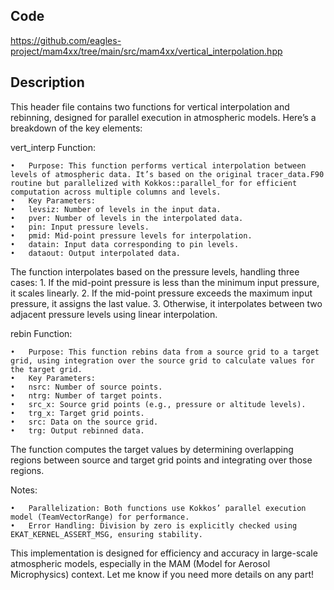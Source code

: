 
## Code 

https://github.com/eagles-project/mam4xx/tree/main/src/mam4xx/vertical_interpolation.hpp 

## Description 

This header file contains two functions for vertical interpolation and rebinning, designed for parallel execution in atmospheric models. Here’s a breakdown of the key elements:

vert_interp Function:

	•	Purpose: This function performs vertical interpolation between levels of atmospheric data. It’s based on the original tracer_data.F90 routine but parallelized with Kokkos::parallel_for for efficient computation across multiple columns and levels.
	•	Key Parameters:
	•	levsiz: Number of levels in the input data.
	•	pver: Number of levels in the interpolated data.
	•	pin: Input pressure levels.
	•	pmid: Mid-point pressure levels for interpolation.
	•	datain: Input data corresponding to pin levels.
	•	dataout: Output interpolated data.
The function interpolates based on the pressure levels, handling three cases:
	1.	If the mid-point pressure is less than the minimum input pressure, it scales linearly.
	2.	If the mid-point pressure exceeds the maximum input pressure, it assigns the last value.
	3.	Otherwise, it interpolates between two adjacent pressure levels using linear interpolation.

rebin Function:

	•	Purpose: This function rebins data from a source grid to a target grid, using integration over the source grid to calculate values for the target grid.
	•	Key Parameters:
	•	nsrc: Number of source points.
	•	ntrg: Number of target points.
	•	src_x: Source grid points (e.g., pressure or altitude levels).
	•	trg_x: Target grid points.
	•	src: Data on the source grid.
	•	trg: Output rebinned data.
The function computes the target values by determining overlapping regions between source and target grid points and integrating over those regions.

Notes:

	•	Parallelization: Both functions use Kokkos’ parallel execution model (TeamVectorRange) for performance.
	•	Error Handling: Division by zero is explicitly checked using EKAT_KERNEL_ASSERT_MSG, ensuring stability.

This implementation is designed for efficiency and accuracy in large-scale atmospheric models, especially in the MAM (Model for Aerosol Microphysics) context. Let me know if you need more details on any part!

